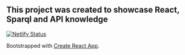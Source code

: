 ## This project was created to showcase React, Sparql and API knowledge
[![Netlify Status](https://api.netlify.com/api/v1/badges/7796ab40-78fb-4829-9c7b-47846dc668eb/deploy-status)](https://app.netlify.com/sites/tsdk-dbpedia-showcase/deploys)


Bootstrapped with [Create React App](https://github.com/facebook/create-react-app).


